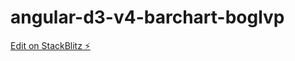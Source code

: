 # angular-d3-v4-barchart-boglvp

[Edit on StackBlitz ⚡️](https://stackblitz.com/edit/angular-d3-v4-barchart-boglvp)